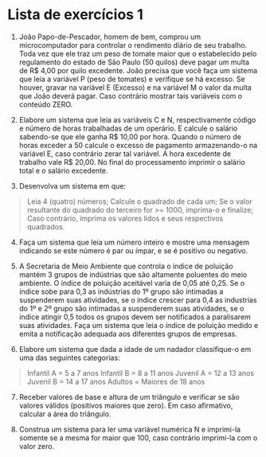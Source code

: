 # Lista de exercícios 1

1) João Papo-de-Pescador, homem de bem, comprou um microcomputador para controlar o rendimento diário de seu trabalho. Toda vez que ele traz um peso de tomate maior que o estabelecido pelo regulamento do estado de São Paulo (50 quilos) deve pagar um multa de R$ 4,00 por quilo excedente. João precisa que você faça um sistema que leia a variável P (peso de tomates) e verifique se há excesso. Se houver, gravar na variável E (Excesso) e na variável M o valor da multa que João deverá pagar. Caso contrário mostrar tais variáveis com o conteúdo ZERO.

2) Elabore um sistema que leia as variáveis C e N, respectivamente código e número de horas trabalhadas de um operário. E calcule o salário sabendo-se que ele ganha R$ 10,00 por hora. Quando o número de horas exceder a 50 calcule o excesso de pagamento armazenando-o na variável E, caso contrário zerar tal variável. A hora excedente de trabalho vale R$ 20,00. No final do processamento imprimir o salário total e o salário excedente.

3) Desenvolva um sistema em que:
> Leia 4 (quatro) números;
> Calcule o quadrado de cada um;
> Se o valor resultante do quadrado do terceiro for >= 1000, imprima-o e finalize;
> Caso contrário, imprima os valores lidos e seus respectivos quadrados.

4) Faça um sistema que leia um número inteiro e mostre uma mensagem indicando se este número é par ou ímpar, e se é positivo ou negativo.

5) A Secretaria de Meio Ambiente que controla o índice de poluição mantém 3 grupos de indústrias que são altamente poluentes do meio ambiente. O índice de poluição aceitável varia de 0,05 até 0,25. Se o índice sobe para 0,3 as indústrias do 1º grupo são intimadas a suspenderem suas atividades, se o índice crescer para 0,4 as industrias do 1º e 2º grupo são intimadas a suspenderem suas atividades, se o índice atingir 0,5 todos os grupos devem ser notificados a paralisarem suas atividades. Faça um sistema que leia o índice de poluição medido e emita a notificação adequada aos diferentes grupos de empresas.

6) Elabore um sistema que dada a idade de um nadador classifique-o em uma das seguintes categorias:
> Infantil A = 5 a 7 anos
> Infantil B = 8 a 11 anos
> Juvenil A = 12 a 13 anos
> Juvenil B = 14 a 17 anos
> Adultos = Maiores de 18 anos

7) Receber valores de base e altura de um triângulo e verificar se são valores válidos (positivos maiores que zero). Em caso afirmativo, calcular a área do triângulo.

8) Construa um sistema para ler uma variável numérica N e imprimi-la somente se a mesma for maior que 100, caso contrário imprimi-la com o valor zero.
